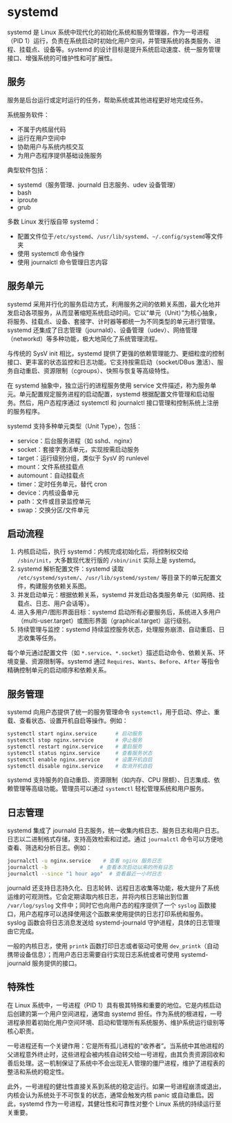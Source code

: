 # systemd
systemd 是 Linux 系统中现代化的初始化系统和服务管理器，作为一号进程（PID 1）运行，负责在系统启动时初始化用户空间，并管理系统的各类服务、进程、挂载点、设备等。systemd 的设计目标是提升系统启动速度、统一服务管理接口、增强系统的可维护性和可扩展性。

## 服务
服务是后台运行或定时运行的任务，帮助系统或其他进程更好地完成任务。

系统服务软件：
- 不属于内核层代码
- 运行在用户空间中
- 协助用户与系统内核交互
- 为用户态程序提供基础设施服务

典型软件包括：
- systemd（服务管理、journald 日志服务、udev 设备管理）
- bash
- iproute
- grub

多数 Linux 发行版自带 systemd：
- 配置文件位于`/etc/systemd`、`/usr/lib/systemd`、`~/.config/systemd`等文件夹
- 使用 systemctl 命令操作
- 使用 journalctl 命令管理日志内容

## 服务单元
systemd 采用并行化的服务启动方式，利用服务之间的依赖关系图，最大化地并发启动各项服务，从而显著缩短系统启动时间。它以“单元（Unit）”为核心抽象，将服务、挂载点、设备、套接字、计时器等都统一为不同类型的单元进行管理。systemd 还集成了日志管理（journald）、设备管理（udev）、网络管理（networkd）等多种功能，极大地简化了系统管理流程。

与传统的 SysV init 相比，systemd 提供了更强的依赖管理能力、更细粒度的控制接口、更丰富的状态监控和日志功能。它支持按需启动（socket/DBus 激活）、服务自动重启、资源限制（cgroups）、快照与恢复等高级特性。

在 systemd 抽象中，独立运行的进程服务使用 service 文件描述，称为服务单元。单元配置规定服务进程的启动配置，systemd 根据配置文件管理和启动服务。然后，用户态程序通过 systemctl 和 journalctl 接口管理和控制系统上注册的服务程序。

systemd 支持多种单元类型（Unit Type），包括：
- service：后台服务进程（如 sshd、nginx）
- socket：套接字激活单元，实现按需启动服务
- target：运行级别分组，类似于 SysV 的 runlevel
- mount：文件系统挂载点
- automount：自动挂载点
- timer：定时任务单元，替代 cron
- device：内核设备单元
- path：文件或目录监控单元
- swap：交换分区/文件单元

## 启动流程
1. 内核启动后，执行 systemd：内核完成初始化后，将控制权交给 `/sbin/init`，大多数现代发行版的 `/sbin/init` 实际上是 systemd。
2. systemd 解析配置文件：systemd 读取 `/etc/systemd/system/`、`/usr/lib/systemd/system/` 等目录下的单元配置文件，构建服务依赖关系图。
3. 并发启动单元：根据依赖关系，systemd 并发启动各类服务单元（如网络、挂载点、日志、用户会话等）。
4. 进入多用户/图形界面目标：systemd 启动所有必要服务后，系统进入多用户（multi-user.target）或图形界面（graphical.target）运行级别。
5. 持续管理与监控：systemd 持续监控服务状态，处理服务崩溃、自动重启、日志收集等任务。

每个单元通过配置文件（如 `*.service`、`*.socket`）描述启动命令、依赖关系、环境变量、资源限制等。systemd 通过 `Requires`、`Wants`、`Before`、`After` 等指令精确控制单元的启动顺序和依赖关系。

## 服务管理
systemd 向用户态提供了统一的服务管理命令 `systemctl`，用于启动、停止、重载、查看状态、设置开机自启等操作。例如：

```bash
systemctl start nginx.service      # 启动服务
systemctl stop nginx.service       # 停止服务
systemctl restart nginx.service    # 重启服务
systemctl status nginx.service     # 查看服务状态
systemctl enable nginx.service     # 设置开机自启
systemctl disable nginx.service    # 取消开机自启
```

systemd 支持服务的自动重启、资源限制（如内存、CPU 限额）、日志集成、依赖管理等高级功能。管理员可以通过 `systemctl` 轻松管理系统和用户服务。

## 日志管理
systemd 集成了 journald 日志服务，统一收集内核日志、服务日志和用户日志。日志以二进制格式存储，支持高效检索和过滤。通过 `journalctl` 命令可以方便地查看、筛选和分析日志。例如：

```bash
journalctl -u nginx.service    # 查看 nginx 服务日志
journalctl -b                 # 查看本次启动以来的所有日志
journalctl --since "1 hour ago"  # 查看最近一小时日志
```

journald 还支持日志持久化、日志轮转、远程日志收集等功能，极大提升了系统运维的可观测性。它会定期读取内核日志，并将内核日志输出到位置 `/var/log/syslog` 文件中；同时它也向用户态的程序提供了一个 `syslog` 函数接口，用户态程序可以选择使用这个函数来使用提供的日志打印系统和服务。syslog 函数会将日志消息发送给 systemd-journald 守护进程，具体的日志管理由它完成。

一般的内核日志，使用 `printk` 函数打印日志或者驱动可使用 `dev_printk`（自动携带设备信息）；而用户态日志需要自行实现日志系统或者可使用 systemd-journald 服务提供的接口。

## 特殊性
在 Linux 系统中，一号进程（PID 1）具有极其特殊和重要的地位。它是内核启动后创建的第一个用户空间进程，通常由 systemd 担任。作为系统的根进程，一号进程承担着初始化用户空间环境、启动和管理所有系统服务、维护系统运行级别等核心职责。

一号进程还有一个关键作用：它是所有孤儿进程的“收养者”。当系统中其他进程的父进程意外终止时，这些进程会被内核自动转交给一号进程，由其负责资源回收和善后处理。这一机制保证了系统中不会出现无人管理的僵尸进程，维护了进程表的整洁和系统的稳定性。

此外，一号进程的健壮性直接关系到系统的稳定运行。如果一号进程崩溃或退出，内核会认为系统处于不可恢复的状态，通常会触发内核 panic 或自动重启。因此，systemd 作为一号进程，其健壮性和可靠性对整个 Linux 系统的持续运行至关重要。
